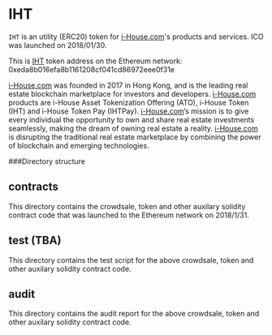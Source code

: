 # IHT

`IHT` is an utility (ERC20) token for [i-House.com](https://i-house.com)'s products and services.  ICO was launched on 2018/01/30.

This is [IHT](https://etherscan.io/token/0xeda8b016efa8b1161208cf041cd86972eee0f31e) token address on the Ethereum network: 0xeda8b016efa8b1161208cf041cd86972eee0f31e

[i-House.com](https://i-house.com) was founded in 2017 in Hong Kong, and is the leading real estate blockchain marketplace for investors and developers. [i-House.com](https://i-house.com) products are i-House Asset Tokenization Offering (ATO), i-House Token (IHT) and i-House Token Pay (IHTPay). [i-House.com](https://i-house.com)’s mission is to give every individual the opportunity to own and share real estate investments seamlessly, making the dream of owning real estate a reality. [i-House.com](https://i-house.com) is disrupting the traditional real estate marketplace by combining the power of blockchain and emerging technologies.

###Directory structure 

## contracts

This directory contains the crowdsale, token and other auxilary solidity contract code that was launched to the Ethereum network on 2018/1/31.  

## test (TBA)
This directory contains the test script for the above crowdsale, token and other auxilary solidity contract code.  

## audit
This directory contains the audit report for the above crowdsale, token and other auxilary solidity contract code.  
